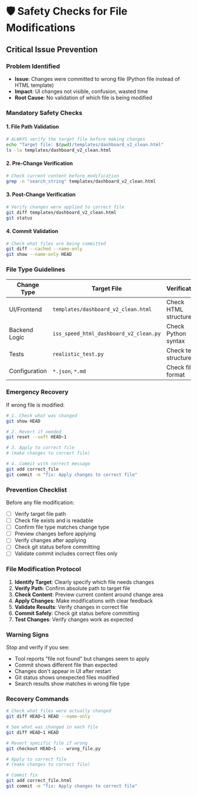 # 🛡️ Safety Checks for File Modifications

## Critical Issue Prevention

### Problem Identified
- **Issue**: Changes were committed to wrong file (Python file instead of HTML template)
- **Impact**: UI changes not visible, confusion, wasted time
- **Root Cause**: No validation of which file is being modified

### Mandatory Safety Checks

#### 1. **File Path Validation**
```bash
# ALWAYS verify the target file before making changes
echo "Target file: $(pwd)/templates/dashboard_v2_clean.html"
ls -la templates/dashboard_v2_clean.html
```

#### 2. **Pre-Change Verification**
```bash
# Check current content before modification
grep -n "search_string" templates/dashboard_v2_clean.html
```

#### 3. **Post-Change Verification**
```bash
# Verify changes were applied to correct file
git diff templates/dashboard_v2_clean.html
git status
```

#### 4. **Commit Validation**
```bash
# Check what files are being committed
git diff --cached --name-only
git show --name-only HEAD
```

### File Type Guidelines

| Change Type | Target File | Verification |
|-------------|-------------|--------------|
| UI/Frontend | `templates/dashboard_v2_clean.html` | Check HTML structure |
| Backend Logic | `iss_speed_html_dashboard_v2_clean.py` | Check Python syntax |
| Tests | `realistic_test.py` | Check test structure |
| Configuration | `*.json`, `*.md` | Check file format |

### Emergency Recovery

If wrong file is modified:
```bash
# 1. Check what was changed
git show HEAD

# 2. Revert if needed
git reset --soft HEAD~1

# 3. Apply to correct file
# (make changes to correct file)

# 4. Commit with correct message
git add correct_file
git commit -m "fix: Apply changes to correct file"
```

### Prevention Checklist

Before any file modification:
- [ ] Verify target file path
- [ ] Check file exists and is readable
- [ ] Confirm file type matches change type
- [ ] Preview changes before applying
- [ ] Verify changes after applying
- [ ] Check git status before committing
- [ ] Validate commit includes correct files only

### File Modification Protocol

1. **Identify Target**: Clearly specify which file needs changes
2. **Verify Path**: Confirm absolute path to target file
3. **Check Content**: Preview current content around change area
4. **Apply Changes**: Make modifications with clear feedback
5. **Validate Results**: Verify changes in correct file
6. **Commit Safely**: Check git status before committing
7. **Test Changes**: Verify changes work as expected

### Warning Signs

Stop and verify if you see:
- Tool reports "file not found" but changes seem to apply
- Commit shows different file than expected
- Changes don't appear in UI after restart
- Git status shows unexpected files modified
- Search results show matches in wrong file type

### Recovery Commands

```bash
# Check what files were actually changed
git diff HEAD~1 HEAD --name-only

# See what was changed in each file
git diff HEAD~1 HEAD

# Revert specific file if wrong
git checkout HEAD~1 -- wrong_file.py

# Apply to correct file
# (make changes to correct file)

# Commit fix
git add correct_file.html
git commit -m "fix: Apply changes to correct file"
```
